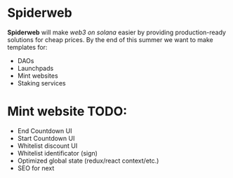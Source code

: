 # Spiderweb
 
__Spiderweb__ will make _web3 on solana_ easier by providing production-ready solutions for cheap prices. 
By the end of this summer we want to make templates for:
* DAOs
* Launchpads 
* Mint websites
* Staking services

# Mint website TODO:
* End Countdown UI
* Start Countdown UI
* Whitelist discount UI
* Whitelist identificator (sign)
* Optimized global state (redux/react context/etc.)
* SEO for next